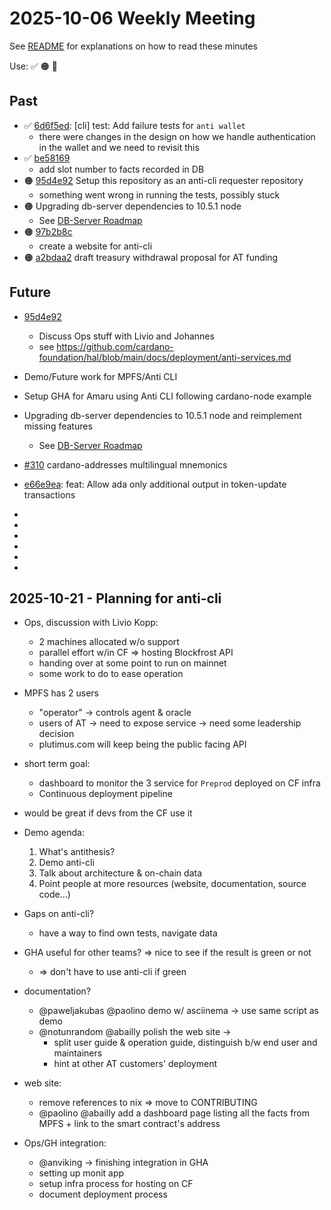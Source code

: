 # 2025-10-06 Weekly Meeting

See [README](README.md) for explanations on how to read these minutes

Use: ✅ 🟠 🔴

## Past

* ✅ [6d6f5ed][6d6f5ed]: [cli] test: Add failure tests for `anti wallet`
  * there were changes in the design on how we handle authentication in the wallet and we need to revisit this
* ✅ [be58169][be58169]
  * add slot number to facts recorded in DB
* 🟠 [95d4e92][95d4e92] Setup this repository as an anti-cli requester repository
  * something went wrong in running the tests, possibly stuck
* 🟠 Upgrading db-server dependencies to 10.5.1 node
  * See [DB-Server Roadmap](https://github.com/pragma-org/db-server?tab=readme-ov-file#roadmap)
* 🟠 [97b2b8c][97b2b8c]
  * create a website for anti-cli
* 🟠 [a2bdaa2][a2bdaa2] draft treasury withdrawal proposal for AT funding

## Future

* [95d4e92][95d4e92]
  * Discuss Ops stuff with Livio and Johannes
  * see https://github.com/cardano-foundation/hal/blob/main/docs/deployment/anti-services.md
* Demo/Future work for MPFS/Anti CLI
* Setup GHA for Amaru using Anti CLI following cardano-node example
* Upgrading db-server dependencies to 10.5.1 node and reimplement missing features
  * See [DB-Server Roadmap](https://github.com/pragma-org/db-server?tab=readme-ov-file#roadmap)
* [#310](https://github.com/IntersectMBO/cardano-addresses/pull/310) cardano-addresses multilingual mnemonics
* [e66e9ea][e66e9ea]: feat: Allow ada only additional output in token-update transactions

* [6d6f5ed]: https://app.radicle.xyz/nodes/seed.hydra.bzh/rad%3Az2a7Te5b28CX5YyPQ7ihrdG2EEUsC/issues/6d6f5ed8f948c2fdf0660cd5108af7967f0b77a9
* [be58169]: https://app.radicle.xyz/nodes/seed.hydra.bzh/rad:zpZ4szHxvnyVyDiy2acfcVEzxza9/issues/be58169516f2ac0096c4439148e7a011b50b06d0
* [95d4e92]: https://app.radicle.xyz/nodes/seed.hydra.bzh/rad:z2a7Te5b28CX5YyPQ7ihrdG2EEUsC/issues/95d4e92b8815785f2dd3255a4ed3cc7a868d42d9
* [97b2b8c]: https://app.radicle.xyz/nodes/seed.hydra.bzh/rad:z2a7Te5b28CX5YyPQ7ihrdG2EEUsC/patches/97b2b8cdc6c46cd7e8e205bd6badda7240b52da0
* [a2bdaa2]: https://app.radicle.xyz/nodes/seed.hydra.bzh/rad:z2a7Te5b28CX5YyPQ7ihrdG2EEUsC/issues/a2bdaa24ef63b28051f4a01d621b1a819ceb0028
* [e66e9ea]: https://app.radicle.xyz/nodes/seed.hydra.bzh/rad:zpZ4szHxvnyVyDiy2acfcVEzxza9/issues/e66e9eaff5d2083df3fe2654ab1851a87ba3c6d1

## 2025-10-21 - Planning for anti-cli

* Ops, discussion with Livio Kopp:
  * 2 machines allocated w/o support
  * parallel effort w/in CF => hosting Blockfrost API
  * handing over at some point to run on mainnet
  * some work to do to ease operation
* MPFS has 2 users
  * "operator" -> controls agent & oracle
  * users of AT -> need to expose service -> need some leadership decision
  * plutimus.com will keep being the public facing API
* short term goal:
  * dashboard to monitor the 3 service for `Preprod` deployed on CF infra
  * Continuous deployment pipeline
* would be great if devs from the CF use it
* Demo agenda:
  1. What's antithesis?
  2. Demo anti-cli
  3. Talk about architecture & on-chain data
  4. Point people at more resources (website, documentation, source code...)
* Gaps on anti-cli?
  * have a way to find own tests, navigate data

* GHA useful for other teams? => nice to see if the result is green or not
  * => don't have to use anti-cli if green

* documentation?
  * @paweljakubas @paolino demo w/ asciinema -> use same script as demo
  * @notunrandom @abailly polish the web site ->
    * split user guide & operation guide, distinguish b/w end user and maintainers
    * hint at other AT customers' deployment
* web site:
  * remove references to nix => move to CONTRIBUTING
  * @paolino @abailly add a dashboard page listing all the facts from MPFS + link to the smart contract's address
* Ops/GH integration:
  * @anviking -> finishing integration in GHA
  * setting up monit app
  * setup infra process for hosting on CF
  * document deployment process
